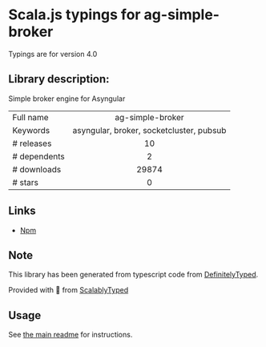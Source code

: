 
# Scala.js typings for ag-simple-broker

Typings are for version 4.0

## Library description:
Simple broker engine for Asyngular

|                    |                 |
| ------------------ | :-------------: |
| Full name          | ag-simple-broker |
| Keywords           | asyngular, broker, socketcluster, pubsub |
| # releases         | 10 |
| # dependents       | 2 |
| # downloads        | 29874 |
| # stars            | 0 |

## Links
- [Npm](https://www.npmjs.com/package/ag-simple-broker)
    


## Note
This library has been generated from typescript code from [DefinitelyTyped](https://definitelytyped.org).

Provided with :purple_heart: from [ScalablyTyped](https://github.com/oyvindberg/ScalablyTyped)

## Usage
See [the main readme](../../readme.md) for instructions.



